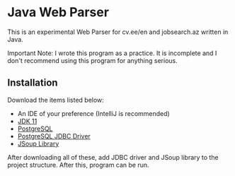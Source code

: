 # Java Web Parser #
This is an experimental Web Parser for cv.ee/en and jobsearch.az written in Java. 

Important Note: I wrote this program as a practice. It is incomplete and I don't recommend using this program for anything serious. 

## Installation ##

Download the items listed below:
- An IDE of your preference (IntelliJ is recommended)
- [JDK 11](https://www.oracle.com/java/technologies/javase-jdk11-downloads.html) 
- [PostgreSQL](https://www.postgresql.org/download/)
- [PostgreSQL JDBC Driver](https://jdbc.postgresql.org/download.html)
- [JSoup Library](https://jsoup.org/download)

After downloading all of these, add JDBC driver and JSoup library to the project structure. After this, program can be run. 
